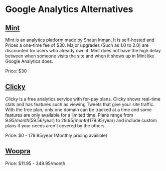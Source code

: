 # Google Analytics Alternatives

## [Mint](http://haveamint.com)

Mint is an analytics platform made by [Shaun
Inman](http://www.shauninman.com/pilation/). It is self-hosted and Prices a
one-time fee of $30. Major upgrades (Such as 1.0 to 2.0) are discounted for
users who already own it. Mint does not have the high delay between when someone
visits the site and when it shows up in Mint like Google Analytics does.

Price: $30

## [Clicky](http://getclicky.com)

Clicky is a free analytics service with for-pay plans. Clicky shows real-time
stats and has features such as viewing Tweets that give your site traffic. With
the free plan, only one domain can be tracked at a time and some features are
only available for a limited time. Plans range from $9.95/month ($59.56/year) to
$29.95/month ($179.95/year) and include custom plans if your needs aren't covered
by the others.

Price: $0 - 179.95/year (Monthly pricing availible)

## [Woopra](http://www.woopra.com/)

Price: $11.95 - 349.95/month